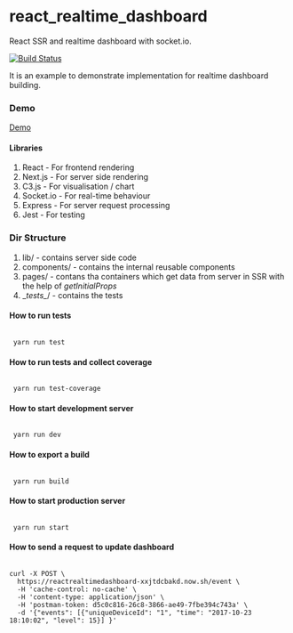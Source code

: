 # react_realtime_dashboard
React SSR and realtime dashboard with socket.io.

[![Build Status](https://travis-ci.org/bmhaskar/react_realtime_dashboard.svg?branch=master)](https://travis-ci.org/bmhaskar/react_realtime_dashboard)

It is an example to demonstrate implementation for realtime dashboard building.


### Demo 
[Demo](https://reactrealtimedashboard-goqltamcsv.now.sh )
 
#### Libraries 
1. React - For frontend rendering
2. Next.js - For server side rendering
3. C3.js - For visualisation / chart
4. Socket.io - For real-time behaviour
5. Express - For server request processing 
6. Jest - For testing

### Dir Structure
 1. lib/ - contains server side code 
 2. components/ - contains the internal reusable components 
 3. pages/ - contans tha containers which get data from server in SSR with the help of _getInitialProps_
 4. \__tests\__/ - contains the tests  

#### How to run tests 
<code>
 yarn run test
</code>

#### How to run tests and collect coverage 
<code>
 yarn run test-coverage
</code>

#### How to start development server 
<code >
 yarn run dev
</code>

#### How to export a build 
<code >
 yarn run build 
</code>

#### How to start production server  
<code >
 yarn run start  
</code>


#### How to send a request to update dashboard 
<code>
curl -X POST \
  https://reactrealtimedashboard-xxjtdcbakd.now.sh/event \
  -H 'cache-control: no-cache' \
  -H 'content-type: application/json' \
  -H 'postman-token: d5c0c816-26c8-3866-ae49-7fbe394c743a' \
  -d '{"events": [{"uniqueDeviceId": "1", "time": "2017-10-23 18:10:02", "level": 15}] }'
</code>


 
 

